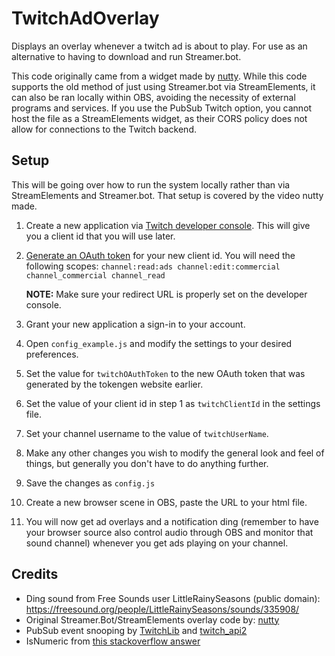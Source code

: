 # TwitchAdOverlay
Displays an overlay whenever a twitch ad is about to play. For use as an alternative to having to download and run Streamer.bot.

This code originally came from a widget made by [nutty](https://www.youtube.com/watch?v=e5B7ZNGtkac). While this code supports the old method of just using Streamer.bot via StreamElements, it can also be ran locally within OBS, avoiding the necessity of external programs and services. If you use the PubSub Twitch option, you cannot host the file as a StreamElements widget, as their CORS policy does not allow for connections to the Twitch backend.

## Setup

This will be going over how to run the system locally rather than via StreamElements and Streamer.bot. That setup is covered by the video nutty made.

1. Create a new application via [Twitch developer console](https://dev.twitch.tv/console). This will give you a client id that you will use later.
2. [Generate an OAuth token](https://twitchapps.com/tokengen/) for your new client id. You will need the following scopes: `channel:read:ads channel:edit:commercial channel_commercial channel_read`

   **NOTE:** Make sure your redirect URL is properly set on the developer console.
4. Grant your new application a sign-in to your account.
5. Open `config_example.js` and modify the settings to your desired preferences.
7. Set the value for `twitchOAuthToken` to the new OAuth token that was generated by the tokengen website earlier.
8. Set the value of your client id in step 1 as `twitchClientId` in the settings file.
9. Set your channel username to the value of `twitchUserName`.
10. Make any other changes you wish to modify the general look and feel of things, but generally you don't have to do anything further.
11. Save the changes as `config.js`
12. Create a new browser scene in OBS, paste the URL to your html file.
13. You will now get ad overlays and a notification ding (remember to have your browser source also control audio through OBS and monitor that sound channel) whenever you get ads playing on your channel.


## Credits

* Ding sound from Free Sounds user LittleRainySeasons (public domain): https://freesound.org/people/LittleRainySeasons/sounds/335908/
* Original Streamer.Bot/StreamElements overlay code by: [nutty](https://www.youtube.com/@nuttylmao)
* PubSub event snooping by [TwitchLib](https://github.com/TwitchLib/TwitchLib.PubSub/blob/master/TwitchLib.PubSub/Models/Responses/Messages/VideoPlayback.cs#L12) and [twitch_api2](https://docs.rs/twitch_api2/0.6.1/src/twitch_api2/pubsub/video_playback.rs.html#14-17)
* IsNumeric from [this stackoverflow answer](https://stackoverflow.com/a/175787)
